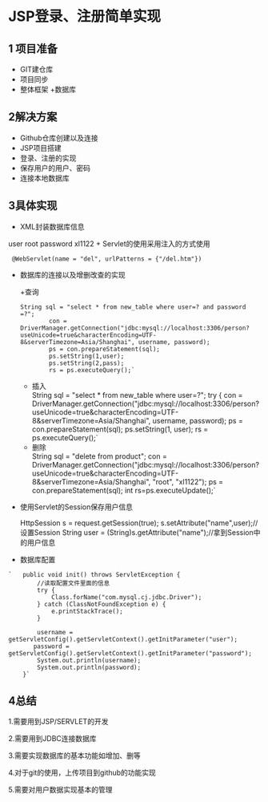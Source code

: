 # JSP登录、注册简单实现
## 1 项目准备
  + GIT建仓库
  + 项目同步
  + 整体框架
  +数据库
## 2解决方案
  + Github仓库创建以及连接
  + JSP项目搭建
  + 登录、注册的实现
  + 保存用户的用户、密码
  + 连接本地数据库
## 3具体实现 
  + XML封装数据库信息
    
   <context-param>
           <param-name>user</param-name>
           <param-value>root</param-value>
       </context-param>
       <context-param>
           <param-name>password</param-name>
           <param-value>xl1122</param-value>
       </context-param>
   + Servlet的使用采用注入的方式使用
 
     @WebServlet(name = "del", urlPatterns = {"/del.htm"})
   + 数据库的连接以及增删改查的实现
      
      +查询
      
         String sql = "select * from new_table where user=? and password =?";  
                 con = DriverManager.getConnection("jdbc:mysql://localhost:3306/person?useUnicode=true&characterEncoding=UTF-8&serverTimezone=Asia/Shanghai", username, password);
                 ps = con.prepareStatement(sql);
                 ps.setString(1,user);
                 ps.setString(2,pass);
                 rs = ps.executeQuery();`
      + 插入    
         String sql = "select * from new_table where user=?";
                 try {
                     con = DriverManager.getConnection("jdbc:mysql://localhost:3306/person?useUnicode=true&characterEncoding=UTF-8&serverTimezone=Asia/Shanghai", username, password);
                     ps = con.prepareStatement(sql);
                     ps.setString(1, user);
                     rs = ps.executeQuery();`  
      + 删除    
          String sql = "delete from product";
                       con = DriverManager.getConnection("jdbc:mysql://localhost:3306/person?useUnicode=true&characterEncoding=UTF-8&serverTimezone=Asia/Shanghai", "root", "xl1122");
                       ps = con.prepareStatement(sql);
                       int rs=ps.executeUpdate();`
   + 使用Servlet的Session保存用户信息
      
     HttpSession s = request.getSession(true);
                    s.setAttribute("name",user);//设置Session
       String user = (String)s.getAttribute("name");//拿到Session中的用户信息
   + 数据库配置

    `   public void init() throws ServletException {
            //读取配置文件里面的信息
            try {
                Class.forName("com.mysql.cj.jdbc.Driver");
            } catch (ClassNotFoundException e) {
                e.printStackTrace();
            }
    
            username = getServletConfig().getServletContext().getInitParameter("user");
           password = getServletConfig().getServletContext().getInitParameter("password");
            System.out.println(username);
            System.out.println(password);
        }`
## 4总结
 1.需要用到JSP/SERVLET的开发

 2.需要用到JDBC连接数据库
 
 3.需要实现数据库的基本功能如增加、删等

 4.对于git的使用，上传项目到github的功能实现

 5.需要对用户数据实现基本的管理



